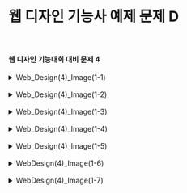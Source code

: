 <h1>웹 디자인 기능사 예제 문제 D</h1><br>
<h4>웹 디자인 기능대회 대비 문제 4</h4>
<details>
  <summary>Web_Design(4)_Image(1-1)</summary>
  문제 4-1 ( 서울구석구석_Image 4-1 )
  
  ![image](https://github.com/user-attachments/assets/5633828d-981e-4d48-b4c5-ed1441ffb03b)
</details>
<br>
<details>
  <summary>Web_Design(4)_Image(1-2)</summary>
  문제 4-2 ( 서울구석구석_Image 4-2 )
  
  ![image](https://github.com/user-attachments/assets/c7946543-b417-4ec3-b360-2bfa7c03cba7)
</details>
<br>
<details>
  <summary>Web_Design(4)_Image(1-3)</summary>
  문제 4-3 ( 서울구석구석_Image 4-3 )
  
  ![image](https://github.com/user-attachments/assets/4c77d423-08e2-4c99-ae11-8bea5be20ea0)
</details>
<br>
<details>
  <summary>Web_Design(4)_Image(1-4)</summary>
  문제 4-4 ( 서울구석구석_Image 4-4 )
  
  ![image](https://github.com/user-attachments/assets/9ab74f77-0416-47bf-9f20-9ba73457dcc4)
</details>
<br>
<details>
  <summary>Web_Design(4)_Image(1-5)</summary>
  문제 4-5 ( 서울구석구석_Image 4-5 )
  
  ![image](https://github.com/user-attachments/assets/8343808a-36fe-40ec-9e5b-12af3206b2f7)
</details>
<br>
<details>
  <summary>WebDesign(4)_Image(1-6)</summary>
  문제 4-6 ( 서울구석구석_Image 4-6 )
  
  ![image](https://github.com/user-attachments/assets/903aa71c-5cbb-4b27-9782-cd22f1a02a25)
</details>
<br>
<details>
  <summary>WebDesign(4)_Image(1-7)</summary>
  문제 4-7 ( 서울구석구석_Image 4-7 )
  
  ![image](https://github.com/user-attachments/assets/e6849018-bde3-4e31-a717-33284829f099)
</details>

